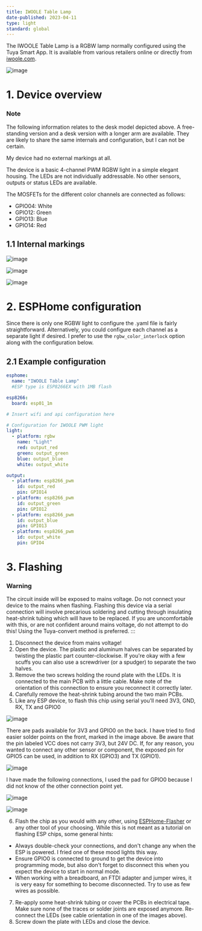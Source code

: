```yaml
---
title: IWOOLE Table Lamp
date-published: 2023-04-11
type: light
standard: global
---
```


The IWOOLE Table Lamp is a RGBW lamp normally configured using the Tuya
Smart App. It is available from various retailers online or directly
from
[iwoole.com](https://www.iwoole.com/product/category/wifi-smart-table-lamp/).

![image](/iwoole_rgbw_table_lamp.png)

# 1. Device overview

### Note

The following information relates to the desk model depicted above. A
free-standing version and a desk version with a longer arm are
available. They are likely to share the same internals and
configuration, but I can not be certain.

My device had no external markings at all.

The device is a basic 4-channel PWM RGBW light in a simple elegant
housing. The LEDs are not individually addressable. No other sensors,
outputs or status LEDs are available.

The MOSFETs for the different color channels are connected as follows:

-   GPIO04: White
-   GPIO12: Green
-   GPIO13: Blue
-   GPIO14: Red

## 1.1 Internal markings

![image](/iwoole_rgbw_table_lamp_internal_1.jpg)

![image](/iwoole_rgbw_table_lamp_internal_2.jpg)

![image](/iwoole_rgbw_table_lamp_internal_3.jpg)

# 2. ESPHome configuration

Since there is only one RGBW light to configure the .yaml file is fairly
straightforward. Alternatively, you could configure each channel as a
separate light if desired. I prefer to use the `rgbw_color_interlock`
option along with the configuration below.

## 2.1 Example configuration

``` yaml
esphome:
  name: "IWOOLE Table Lamp"
  #ESP type is ESP8266EX with 1MB flash

esp8266:
  board: esp01_1m

# Insert wifi and api configuration here

# Configuration for IWOOLE PWM light
light:
  - platform: rgbw
    name: "Light"
    red: output_red
    green: output_green
    blue: output_blue
    white: output_white

output:
  - platform: esp8266_pwm
    id: output_red
    pin: GPIO14
  - platform: esp8266_pwm
    id: output_green
    pin: GPIO12
  - platform: esp8266_pwm
    id: output_blue
    pin: GPIO13
  - platform: esp8266_pwm
    id: output_white
    pin: GPIO4
```

# 3. Flashing

### Warning

The circuit inside will be exposed to mains voltage. Do not connect your
device to the mains when flashing. Flashing this device via a serial
connection will involve precarious soldering and cutting through
insulating heat-shrink tubing which will have to be replaced. If you are
uncomfortable with this, or are not confident around mains voltage, do
not attempt to do this! Using the Tuya-convert method is preferred.
:::

1.  Disconnect the device from mains voltage!
2.  Open the device. The plastic and aluminum halves can be separated by
    twisting the plastic part counter-clockwise. If you\'re okay with a
    few scuffs you can also use a screwdriver (or a spudger) to separate
    the two halves.
3.  Remove the two screws holding the round plate with the LEDs. It is
    connected to the main PCB with a little cable. Make note of the
    orientation of this connection to ensure you reconnect it correctly
    later.
4.  Carefully remove the heat-shrink tubing around the two main PCBs.
5.  Like any ESP device, to flash this chip using serial you\'ll need
    3V3, GND, RX, TX and GPIO0

![image](/iwoole_rgbw_table_lamp_connections_top.jpg)

There are pads available for 3V3 and GPIO0 on the back. I have tried to
find easier solder points on the front, marked in the image above. Be
aware that the pin labeled VCC does not carry 3V3, but 24V DC. If, for
any reason, you wanted to connect any other sensor or component, the
exposed pin for GPIO5 can be used, in addition to RX (GPIO3) and TX
(GPIO1).

![image](/iwoole_rgbw_table_lamp_connections_bottom.jpg)

I have made the following connections, I used the pad for GPIO0 because
I did not know of the other connection point yet.

![image](/iwoole_rgbw_table_lamp_wires_top.jpg)

![image](/iwoole_rgbw_table_lamp_wires_bottom.jpg)

6.  Flash the chip as you would with any other, using
    [ESPHome-Flasher](https://github.com/esphome/esphome-flasher) or any
    other tool of your choosing. While this is not meant as a tutorial
    on flashing ESP chips, some general hints:

-   Always double-check your connections, and don\'t change any when the
    ESP is powered. I fried one of these mood lights this way.
-   Ensure GPIO0 is connected to ground to get the device into
    programming mode, but also don\'t forget to disconnect this when you
    expect the device to start in normal mode.
-   When working with a breadboard, an FTDI adapter and jumper wires, it
    is very easy for something to become disconnected. Try to use as few
    wires as possible.

7.  Re-apply some heat-shrink tubing or cover the PCBs in electrical
    tape. Make sure none of the traces or solder joints are exposed
    anymore. Re-connect the LEDs (see cable orientation in one of the
    images above).
8.  Screw down the plate with LEDs and close the device.


